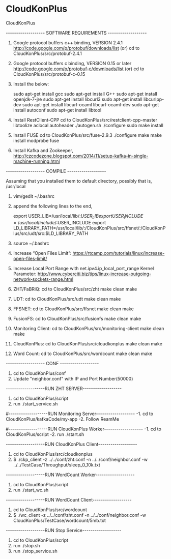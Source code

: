 # CloudKonPlus
CloudKonPlus

------------------- SOFTWARE REQUIREMENTS -------------------

1. Google protocol buffers c++ binding, VERSION 2.4.1
		http://code.google.com/p/protobuf/downloads/list
		(or)
		cd to CloudKonPlus/src/protobuf-2.4.1
		
2. Google protocol buffers c binding, VERSION 0.15 or later
		http://code.google.com/p/protobuf-c/downloads/list
		(or)
		cd to CloudKonPlus/src/protobuf-c-0.15
		

3. Install the below:
 
	sudo apt-get install gcc
	sudo apt-get install G++
	sudo apt-get install openjdk-7-jre
	sudo apt-get install libcurl3
	sudo apt-get install libcurlpp-dev
	sudo apt-get install libcurl-ocaml libcurl-ocaml-dev
	sudo apt-get install autoconf
	sudo apt-get install libtool

4. Install RestClient-CPP
	cd to CloudKonPlus/src/restclient-cpp-master
	libtoolize
	aclocal
	autoheader
	./autogen.sh
	./configure
	sudo make install

5. Install FUSE
	cd to CloudKonPlus/src/fuse-2.9.3
	./configure
	make
	make install
	modprobe fuse

6. Install Kafka and Zookeeper,
	http://czcodezone.blogspot.com/2014/11/setup-kafka-in-single-machine-running.html


------------------- COMPILE -------------------

Assuming that you installed them to default directory, possibly that is, /usr/local

1. vim/gedit ~/.bashrc
2. append the following lines to the end,

	export USER_LIB=/usr/local/lib/:$USER_LIB
	export USER_INCLUDE=/usr/local/include/:$USER_INCLUDE
	export LD_LIBRARY_PATH=/usr/local/lib/:/CloudKonPlus/src/ffsnet/:/CloudKonPlus/src/udt/src:$LD_LIBRARY_PATH

3. source ~/.bashrc

4. Increase “Open Files Limit”: 
	https://rtcamp.com/tutorials/linux/increase-open-files-limit/

5. Increase Local Port Range with net.ipv4.ip_local_port_range Kernel Parameter:
	http://www.cyberciti.biz/tips/linux-increase-outgoing-network-sockets-range.html

6. ZHT/FaBRiQ:
	cd to CloudKonPlus/src/zht
	make clean
	make

7. UDT:
	cd to CloudKonPlus/src/udt
	make clean
	make

8. FFSNET:
	cd to CloudKonPlus/src/ffsnet
	make clean
	make

9. FusionFS:
	cd to CloudKonPlus/src/fusionfs
	make clean
	make

10. Monitoring Client:
	cd to CloudKonPlus/src/monitoring-client
	make clean
	make

11. CloudKonPlus:
	cd to CloudKonPlus/src/cloudkonplus
	make clean
	make

12. Word Count:
	cd to CloudKonPlus/src/wordcount
	make clean
	make

------------------- CONF -------------------
1. cd to CloudKonPlus/conf
2. Update "neighbor.conf" with IP and Port Number(50000)

-------------------RUN ZHT SERVER-------------------
1. cd to CloudKonPlus/script
2. run ./start_service.sh

#-------------------RUN Monitoring Server-------------------
-1. cd to CloudKonPlus/kafkaCode/my-app
-2. Follow ReamMe

#-------------------RUN CloudKonPlus Worker-------------------
-1. cd to CloudKonPlus/script
-2. run ./start.sh

-------------------RUN CloudKonPlus Client-------------------
1. cd to CloudKonPlus/src/cloudkonplus
2. $ ./ckp_client -z ../../conf/zht.conf -n ../../conf/neighbor.conf -w ../../TestCase/Throughput/sleep_0_10k.txt

-------------------RUN WordCount Worker-------------------
1. cd to CloudKonPlus/script
2. run ./start_wc.sh

-------------------RUN WordCount Client-------------------
1. cd to CloudKonPlus/src/wordcount
2. $ ./wc_client -z ../../conf/zht.conf -n ../../conf/neighbor.conf -w CloudKonPlus/TestCase/wordcount/5mb.txt

-------------------RUN Stop Service-------------------
1. cd to CloudKonPlus/script
2. run ./stop.sh
3. run ./stop_service.sh
